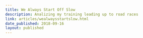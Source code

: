 ```yaml
---
title: We Always Start Off Slow
description: Analizing my training leading up to road races
link: articles/wealwaysstartslow.html
date_published: 2018-09-16
layout: published
---
```

